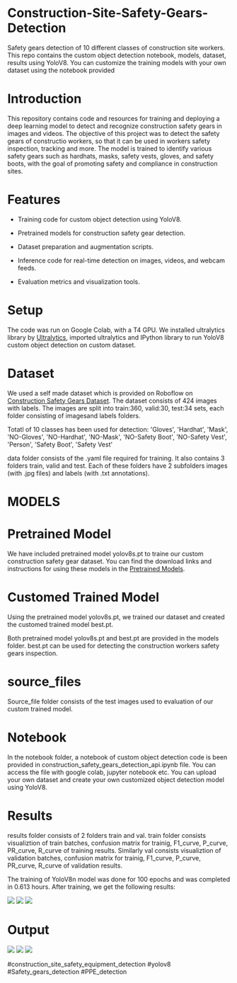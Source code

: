 # Construction-Site-Safety-Gears-Detection
Safety gears detection of 10 different classes of construction site workers. This repo contains the custom object detection notebook, models, dataset, results using YoloV8. You can customize the training models with your own dataset using the notebook provided
# Introduction
This repository contains code and resources for training and deploying a deep learning model to detect and recognize construction safety gears in images and videos. The objective of this project was to detect the safety gears of constructio workers, so that it can be used in workers safety inspection, tracking and more. The model is trained to identify various safety gears such as hardhats, masks, safety vests, gloves, and safety boots, with the goal of promoting safety and compliance in construction sites.
# Features
* Training code for custom object detection using YoloV8.

* Pretrained models for construction safety gear detection.

* Dataset preparation and augmentation scripts.

* Inference code for real-time detection on images, videos, and webcam feeds.

* Evaluation metrics and visualization tools.
# Setup
The code was run on Google Colab, with a T4 GPU. We installed ultralytics library by [Ultralytics](http://docs.ultralytics.com/), imported ultralytics and IPython library to run YoloV8 custom object detection on custom dataset.
# Dataset
We used a self made dataset which is provided on Roboflow on [Construction Safety Gears Dataset](https://universe.roboflow.com/construction-ppe-dataset/construction-safety-gears-vcbdq). The dataset consists of 424 images with labels. The images are split into train:360, valid:30, test:34 sets, each folder consisting of imagesand labels folders. 

Totatl of 10 classes has been used for detection:
'Gloves', 'Hardhat', 'Mask', 'NO-Gloves', 'NO-Hardhat', 'NO-Mask', 'NO-Safety Boot', 'NO-Safety Vest', 'Person', 'Safety Boot', 'Safety Vest'

data folder consists of the .yaml file required for training. It also contains 3 folders train, valid and test. Each of these folders have 2 subfolders images (with .jpg files) and labels (with .txt annotations).
# MODELS
# Pretrained Model
We have included pretrained model yolov8s.pt to traine our custom construction safety gear dataset. You can find the download links and instructions for using these models in the [Pretrained Models](https://docs.ultralytics.com/tasks/detect/).
# Customed Trained Model 
Using the pretrained model yolov8s.pt, we trained our dataset and created the customed trained model best.pt.

Both pretrained model yolov8s.pt and best.pt are provided in the models folder. best.pt can be used for detecting the construction workers safety gears inspection.
# source_files
Source_file folder consists of the test images used to evaluation of our custom trained model.
# Notebook
In the notebook folder, a notebook of custom object detection code is been provided in construction_safety_gears_detection_api.ipynb file. You can access the file with google colab, jupyter notebook etc. You can upload your own dataset and create your own customized object detection model using YoloV8.
# Results
results folder consists of 2 folders train and val. train folder consists visualiztion of train batches, confusion matrix for trainig, F1_curve, P_curve, PR_curve, R_curve of training results. Similarly val consists visualiztion of validation batches, confusion matrix for trainig, F1_curve, P_curve, PR_curve, R_curve of validation results.

The training of YoloV8n model was done for 100 epochs and was completed in 0.613 hours. After training, we get the following results:

![](results/train/confusion_matrix.png)
![](results/train/results.png)
![](results/train/val_batch0_labels.jpg)
# Output
![](output/output_4.jpg)
![](output/output_5.png)
![](output/output_1.png)

#construction_site_safety_equipment_detection #yolov8 #Safety_gears_detection #PPE_detection

